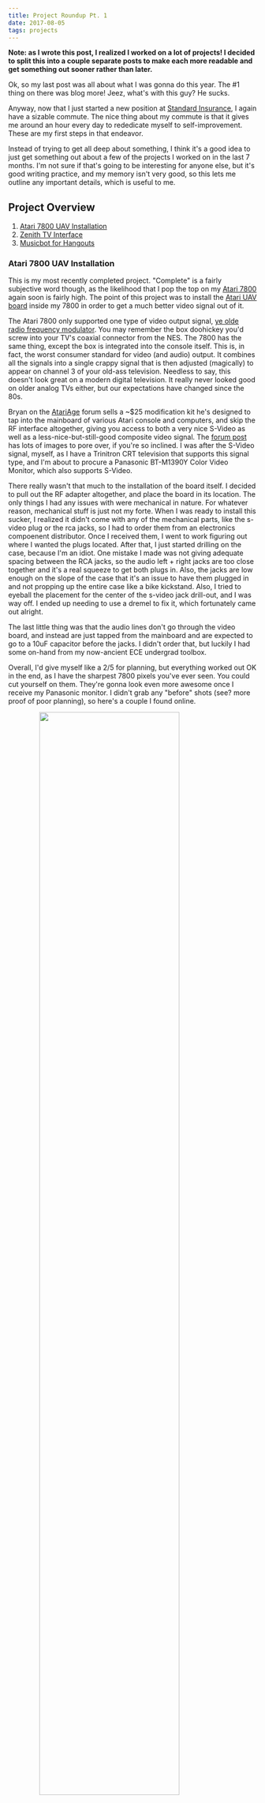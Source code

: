 ```yaml
---
title: Project Roundup Pt. 1
date: 2017-08-05
tags: projects
---
```


__Note: as I wrote this post, I realized I worked on a lot of projects! I decided to split this into a couple separate posts to make each more readable and get something out sooner rather than later.__

Ok, so my last post was all about what I was gonna do this year. The #1 thing on there was blog more! Jeez, what's with this guy? He sucks. 

Anyway, now that I just started a new position at [Standard Insurance], I again have a sizable commute. The nice thing about my commute is that it gives me around an hour every day to rededicate myself to self-improvement. These are my first steps in that endeavor.

Instead of trying to get all deep about something, I think it's a good idea to just get something out about a few of the projects I worked on in the last 7 months. I'm not sure if that's going to be interesting for anyone else, but it's good writing practice, and my memory isn't very good, so this lets me outline any important details, which is useful to me.

[Standard Insurance]: https://www.standard.com/

## Project Overview

1. [Atari 7800 UAV Installation](#a7800)
1. [Zenith TV Interface](#zenith-tv)
1. [Musicbot for Hangouts](#musicbot)

### <a name="a7800"></a>Atari 7800 UAV Installation

This is my most recently completed project. "Complete" is a fairly subjective word though, as the likelihood that I pop the top on my [Atari 7800] again soon is fairly high. The point of this project was to install the [Atari UAV board] inside my 7800 in order to get a much better video signal out of it.

The Atari 7800 only supported one type of video output signal, [ye olde radio frequency modulator]. You may remember the box doohickey you'd screw into your TV's coaxial connector from the NES. The 7800 has the same thing, except the box is integrated into the console itself. This is, in fact, the worst consumer standard for video (and audio) output. It combines all the signals into a single crappy signal that is then adjusted (magically) to appear on channel 3 of your old-ass television. Needless to say, this doesn't look great on a modern digital television. It really never looked good on older analog TVs either, but our expectations have changed since the 80s. 

Bryan on the [AtariAge] forum sells a ~$25 modification kit he's designed to tap into the mainboard of various Atari console and computers, and skip the RF interface altogether, giving you access to both a very nice S-Video as well as a less-nice-but-still-good composite video signal. The [forum post] has lots of images to pore over, if you're so inclined. I was after the S-Video signal, myself, as I have a Trinitron CRT television that supports this signal type, and I'm about to procure a Panasonic BT-M1390Y Color Video Monitor, which also supports S-Video.

There really wasn't that much to the installation of the board itself. I decided to pull out the RF adapter altogether, and place the board in its location. The only things I had any issues with were mechanical in nature. For whatever reason, mechanical stuff is just not my forte. When I was ready to install this sucker, I realized it didn't come with any of the mechanical parts, like the s-video plug or the rca jacks, so I had to order them from an electronics compoenent distributor. Once I received them, I went to work figuring out where I wanted the plugs located. After that, I just started drilling on the case, because I'm an idiot. One mistake I made was not giving adequate spacing between the RCA jacks, so the audio left + right jacks are too close together and it's a real squeeze to get both plugs in. Also, the jacks are low enough on the slope of the case that it's an issue to have them plugged in and not propping up the entire case like a bike kickstand. Also, I tried to eyeball the placement for the center of the s-video jack drill-out, and I was way off. I ended up needing to use a dremel to fix it, which fortunately came out alright.

The last little thing was that the audio lines don't go through the video board, and instead are just tapped from the mainboard and are expected to go to a 10uF capacitor before the jacks. I didn't order that, but luckily I had some on-hand from my now-ancient ECE undergrad toolbox.

Overall, I'd give myself like a 2/5 for planning, but everything worked out OK in the end, as I have the sharpest 7800 pixels you've ever seen. You could cut yourself on them. They're gonna look even more awesome once I receive my Panasonic monitor. I didn't grab any "before" shots (see? more proof of poor planning), so here's a couple I found online. 

<img src="/img/rf-composite-comparison.jpg" style="width: 75%; display: block; margin-left: auto; margin-right: auto"/>

<img src="/img/rf-svideo-comparison.jpg" style="width: 75%; display: block; margin-left: auto; margin-right: auto"/>

[Atari 7800]: https://en.wikipedia.org/wiki/Atari_7800
[Atari UAV Board]:  http://atariage.com/forums/topic/246613-new-video-upgrade-coming-soon/
[ye olde radio frequency modulator]: https://en.wikipedia.org/wiki/RF_modulator
[AtariAge]: http://atariage.com/
[forum post]:  http://atariage.com/forums/topic/246613-new-video-upgrade-coming-soon/

### <a name="zenith-tv"></a>Zenith TV Interface

Back in December, my buddy Epitrope moved to NY, and was trying to get rid of the things he wasn't going to transport across the entire US. One of these things was an older 720p plasma Zenith TV. He is a hacker extraordinaire, and after doing a bit of looking at [the manual], saw that the protocol for the serial interface on the back is documented. He created a set of programs to communicate with this port to do some TV automation, which I thought was really cool. After doing him the favor of taking the TV off his hands (I'm an altruist at heart...), I decided I wanted to use the same programs, running on a dusty [Raspberry Pi 1] I had laying around instead of using a full computer like he did. 

Epitrope architected the program really well, using a separate client/server interface, with the client written in Python and the server written in C. It also uses [protobufs] to have the protocol defined separately from the programs, and uses [ZeroMQ] to encapsulate commands between the two. I knew very little about protobufs or ZeroMQ as I went forward trying to "port" this program to Raspi, and ran into a handful of different issues. 

The first issue I ran into was that the Github repo Epitrope set up didn't have full build instructions, including the dependencies for C and Python that are necessary to run. As I discovered which packages supplied the right dependencies, I [put together some docs and fixed up the Makefile] to handle more steps, such as compiling the protocol buffer definitions.

There were a few interesting gotchas during this process. There are multiple bindings for ZeroMQ, depending on version. Using the wrong one doesn't work, obviously.
Also, the system package in Ubuntu for protobuf compiling doesn't include the compiler for C, but does include the one for Python, so you need to install two separate dependencies.

I then had to deal with the fact that the serial port used in the original was hardcoded, and didn't match the FTDI USB-to-Serial device I was using on the Raspi. [This was a fairly small change]. 

The next commit took the most research. Even though everything seemed to be wired together properly, I was getting corrupted data and commands weren't working. After fixing some of the debug output to display properly, it started to become clear that I was only getting partial data. The responses were supposed to be 14 bytes, but instead I was only getting the first 8. I finally figured out that the serial reads from the Raspi would only read 8 bytes at a time, so [you need to do multiple reads to get all the data]. Epitrope's hardware apparently returned all 14 bytes at once, and so never ran into this problem.

The last thing I did was to add a new TV command to do something you can't do with the remote, "screen mute". This effectively turns off the screen, but leaves the sound still being output. My wife likes to fall asleep with the TV on, but really the thing she's interested in is the sound, so I thought adding this feature would actually make this program useful to me. [The code for this] was very regular, and fit patterns put in place by Epitrope for the other commands. It did require extending the protocol buffer definition, and there was quite a bit of boilerplate.

I have aspirations of rewriting both programs into a single [Rust] program, as I feel that Rust lends itself to system code, but also for web code. The ultimate goal would be to have a RESTful API to control the TV, and perhaps even a small web frontend you could pull up on your phone, but I really haven't gotten very far in learning Rust this year, like I hoped I would. I still hope to come back to this sometime.

Overall, I had fun with this little port project. I learned about ZeroMQ and protobufs a bit, and learned you can't always assume even small serial reads will complete in a single read call. It was also the first C project I'd worked on in years, so it felt a little like going home to visit, even if it was only for a few days.

[the manual]: https://www.manualslib.com/manual/485866/Zenith-Z42p3.html?page=51
[Raspberry Pi 1]: https://www.raspberrypi.org/products/raspberry-pi-1-model-b/
[protobufs]: https://github.com/google/protobuf
[ZeroMQ]: http://zeromq.org/
[put together some docs and fixed up the Makefile]: https://github.com/rattboi/zenith-tv-serial/commit/6d55dd78664e24c13090c85167b9c7960794f8f3
[This was a fairly small change]: https://github.com/rattboi/zenith-tv-serial/commit/b2ab6cf4d162f935b275574b22bfd74a6c56df32
[you need to do multiple reads to get all the data]: https://github.com/rattboi/zenith-tv-serial/commit/867e0e3f9b15843196e2189947adda2a3f033d0d
[The code for this]: https://github.com/rattboi/zenith-tv-serial/commit/307ec2000400871e7d0f7cff46b73a4186f038ef
[Rust]: https://www.rust-lang.org/en-US/

### <a name="musicbot"></a>Musicbot for Hangouts

This project has been a lot of fun. The point of it is to assist in conversations in a music-related Hangouts group chat. I'm not sure why everyone settled on Hangouts as the chat standard for our group, but people like it because the barrier to entry is so low. 

I'm used to IRC and having bots assist in the conversation, so I was a little bummed that everyone wanted to use Hangouts. After a bit of research, however, I found that there are actually a handful of bot frameworks for integration with Hangouts, all leveraging the [Hangups] Python library. I looked over a few, and found one that [hangoutsbot] had the feature-set I was looking for. This came with all the hooks to extend it effectively, as well as a [small ORM called peewee] to abstract out any database functionality. I think peewee is the first ORM I've used in Python, and it has been fairly straightforward. I think I still prefer the feel of something like [hugsql] over ORMs in general, but peewee is painless.

I've added quite a few integrations at this point, to the following services:

- [Google Play Music]
- [Last.fm]
- [Setlist.fm]
- [Goo.gl Url Shortener]

To make this work, we decided as a group to standardize on these services. I guess it probably wouldn't be too hard to also integrate with something like libre.fm for listening habit tracking, but we definitely needed to standardize on a music streaming service, and GPM has the best deal. $15/mo gets you 6 users with a family account. I split the cost with my friend Noah, and we share user accounts to others. For this to work correctly, the musicbot actually needs to be its own user in GPM as well, so keep that in mind, as that eats an account on its own. Theoretically, you could share your personal account, but you may get some strange behavior, because the bot maintains shared playlists and a few other things.

A few cool things I've added that I'm pretty proud of are listed below. For a more in-depth overview of all the features, you can find them in the [project's readme].

```!playlist convert <url>``` will take an embedded Spotify playlist, finds all the songs it can on GPM, and creates a new shared playlist owned by the bot, but available to all. This, I think, is quite useful, as I often stumble across sites that embed Spotify playlists in them, and this makes the playlist easily available to me and my friends. I ended up using [BeautifulSoup] to scrape this data from the embedded playlist pages, then feeding this to the [gmusicapi] library to generate the playlist.

```!setlist generate <bandname>``` will find the band's most likely setlist using setlist.fm. Note that setlist.fm has a REST api, but this feature isn't available via the API, so it necessitated scraping using [BeautifulSoup]. It seems like that's something I've been doing a lot recently (stay tuned for part 2!).

I still work on this project whenever I think of another cool feature. It's been really fun, and I enjoy adding features for my (very small) user base.

One thing I don't like about this bot is that it is tightly coupled only to Hangouts, although the features it offers really are more general. I've used Errbot in the past to write a decoupled chatbot with pluggable backends, and it'd be great to port over my functionality to that, but there are two main things barring me from doingso.

1. There is no Hangouts backend for Errbot, so I'd have to write the backend myself. I've actually contemplated doing this, as then I could leverage the entire Errbot plugin ecosystem, and so could anyone else standardizing on Hangouts as their chat medium.
1. Errbot doesn't come with a comparable database backend, so I'd have to roll my own or bring peewee with me, which complicates things.

The above points sound like a sizeable amount of work, but perhaps in the future you'll see a post about Errbot-Hangouts-Backend or some such project.

[Hangups]: https://github.com/tdryer/hangups
[hangoutsbot]: https://github.com/ovkulkarni/hangoutsbot
[small ORM called peewee]: http://docs.peewee-orm.com/en/latest/
[hugsql]: https://www.hugsql.org/
[Google Play Music]: https://en.wikipedia.org/wiki/Google_Play_Music
[Last.fm]: https://en.wikipedia.org/wiki/Last.fm
[Setlist.fm]: https://www.setlist.fm/
[Goo.gl Url Shortener]: https://goo.gl/
[project's readme]: https://github.com/rattboi/musicbot
[BeautifulSoup]: https://www.crummy.com/software/BeautifulSoup/bs4/doc/
[gmusicapi]: https://github.com/simon-weber/gmusicapi

### End of Part 1

Thanks for reading my little project roundup. I have quite a few more still to write about. In part 2, I'm going to write about Trello Concert Tracker, iCE-ROM, and my Open Source Scan Converter build project. Hope to see you there!
